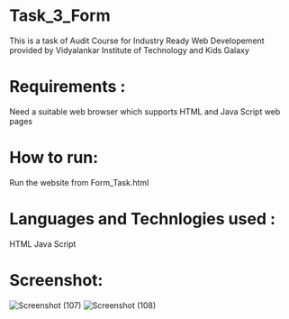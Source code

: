 # Task_3_Form
 This is a task of Audit Course for Industry Ready Web Developement provided by Vidyalankar Institute of Technology and Kids Galaxy

# Requirements :
Need a suitable web browser which supports HTML and Java Script web pages

# How to run:
Run the website from Form_Task.html

# Languages and Technlogies used :
HTML
Java Script
# Screenshot:
![Screenshot (107)](https://user-images.githubusercontent.com/88573473/134137476-755a65f6-7869-4515-9aed-896b076bc800.png)
![Screenshot (108)](https://user-images.githubusercontent.com/88573473/134137522-24ffffc1-aaad-4382-a032-6013ab7af01e.png)
